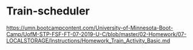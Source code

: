 # Train-scheduler

https://umn.bootcampcontent.com/University-of-Minnesota-Boot-Camp/UofM-STP-FSF-FT-07-2019-U-C/blob/master/02-Homework/07-LOCALSTORAGE/Instructions/Homework_Train_Activity_Basic.md